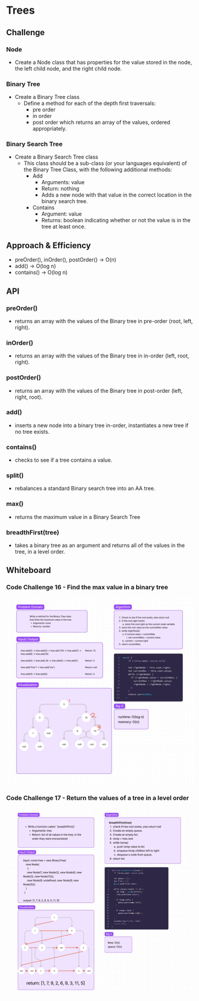 # Trees
<!-- Short summary or background information -->

## Challenge

### Node

- Create a Node class that has properties for the value stored in the node, the left child node, and the right child node.

### Binary Tree

- Create a Binary Tree class
  - Define a method for each of the depth first traversals:
    - pre order
    - in order
    - post order which returns an array of the values, ordered appropriately.

### Binary Search Tree

- Create a Binary Search Tree class
  - This class should be a sub-class (or your languages equivalent) of the Binary Tree Class, with the following additional methods:
    - Add
      - Arguments: value
      - Return: nothing
      - Adds a new node with that value in the correct location in the binary search tree.
    - Contains
      - Argument: value
      - Returns: boolean indicating whether or not the value is in the tree at least once.

## Approach & Efficiency
<!-- What approach did you take? Why? What is the Big O space/time for this approach? -->

- preOrder(), inOrder(), postOrder() -> O(n)
- add() -> O(log n)
- contains() -> O(log n)

## API
<!-- Description of each method publicly available in each of your trees -->

### preOrder()

- returns an array with the values of the Binary tree in pre-order (root, left, right).

### inOrder()

- returns an array with the values of the Binary tree in in-order (left, root, right).

### postOrder()

- returns an array with the values of the Binary tree in post-order (left, right, root).

### add()

- inserts a new node into a binary tree in-order, instantiates a new tree if no tree exists.

### contains()

- checks to see if a tree contains a value.

### split()

- rebalances a standard Binary search tree into an AA tree.

### max()

- returns the maximum value in a Binary Search Tree

### breadthFirst(tree)

- takes a binary tree as an argument and returns all of the values in the tree, in a level order.

## Whiteboard

### Code Challenge 16 - Find the max value in a binary tree

![cc16 whiteboard](img/cc16.jpg)

### Code Challenge 17 - Return the values of a tree in a level order

![cc17 whiteboard](img/cc17.jpg)
